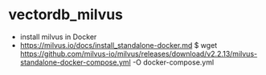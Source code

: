 # vectordb_milvus

- install milvus in Docker
- https://milvus.io/docs/install_standalone-docker.md
    $ wget https://github.com/milvus-io/milvus/releases/download/v2.2.13/milvus-standalone-docker-compose.yml -O docker-compose.yml

